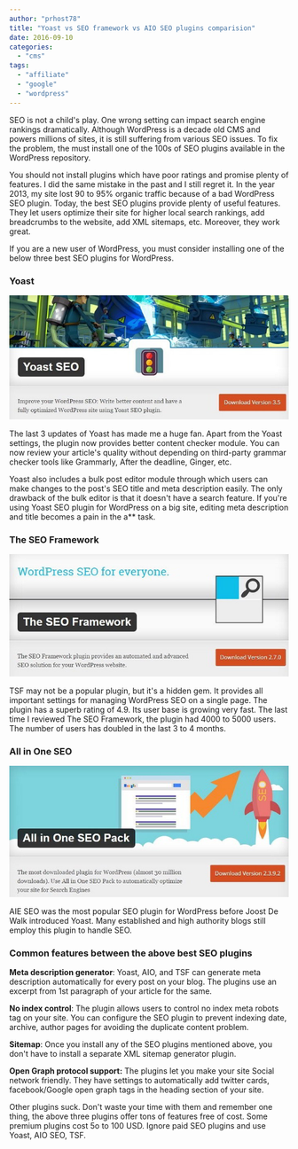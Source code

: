 ```yaml
---
author: "prhost78"
title: "Yoast vs SEO framework vs AIO SEO plugins comparision"
date: 2016-09-10
categories: 
  - "cms"
tags: 
  - "affiliate"
  - "google"
  - "wordpress"
---
```


SEO is not a child's play. One wrong setting can impact search engine rankings dramatically. Although WordPress is a decade old CMS and powers millions of sites, it is still suffering from various SEO issues. To fix the problem, the must install one of the 100s of SEO plugins available in the WordPress repository.

You should not install plugins which have poor ratings and promise plenty of features. I did the same mistake in the past and I still regret it. In the year 2013, my site lost 90 to 95% organic traffic because of a bad WordPress SEO plugin. Today, the best SEO plugins provide plenty of useful features. They let users optimize their site for higher local search rankings, add breadcrumbs to the website, add XML sitemaps, etc. Moreover, they work great.

If you are a new user of WordPress, you must consider installing one of the below three best SEO plugins for WordPress.

### Yoast

![Yoast : best SEO plugins for WordPress](images/Yoast-SEO.jpg)

The last 3 updates of Yoast has made me a huge fan. Apart from the Yoast settings, the plugin now provides better content checker module. You can now review your article's quality without depending on third-party grammar checker tools like Grammarly, After the deadline, Ginger, etc.

Yoast also includes a bulk post editor module through which users can make changes to the post's SEO title and meta description easily. The only drawback of the bulk editor is that it doesn't have a search feature. If you're using Yoast SEO plugin for WordPress on a big site, editing meta description and title becomes a pain in the a\*\* task.

### The SEO Framework

![The SEO Framework plugin](images/the-seo-framework.jpg)

TSF may not be a popular plugin, but it's a hidden gem. It provides all important settings for managing WordPress SEO on a single page. The plugin has a superb rating of 4.9. Its user base is growing very fast. The last time I reviewed The SEO Framework, the plugin had 4000 to 5000 users. The number of users has doubled in the last 3 to 4 months.

### All in One SEO

![All in One SEO plugin for WordPress](images/all-in-one-seo.jpg)

AIE SEO was the most popular SEO plugin for WordPress before Joost De Walk introduced Yoast. Many established and high authority blogs still employ this plugin to handle SEO.

### Common features between the above best SEO plugins

**Meta description generator**: Yoast, AIO, and TSF can generate meta description automatically for every post on your blog. The plugins use an excerpt from 1st paragraph of your article for the same.

**No index control**: The plugin allows users to control no index meta robots tag on your site. You can configure the SEO plugin to prevent indexing date, archive, author pages for avoiding the duplicate content problem.

**Sitemap**: Once you install any of the SEO plugins mentioned above, you don't have to install a separate XML sitemap generator plugin.

**Open Graph protocol support:** The plugins let you make your site Social network friendly. They have settings to automatically add twitter cards, facebook/Google open graph tags in the heading section of your site.

Other plugins suck. Don't waste your time with them and remember one thing, the above three plugins offer tons of features free of cost. Some premium plugins cost 5o to 100 USD. Ignore paid SEO plugins and use Yoast, AIO SEO, TSF.
